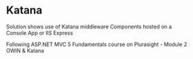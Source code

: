 # Katana

Solution shows use of Katana middleware Components hosted on a Console App or IIS Express

Following ASP.NET MVC 5 Fundamentals course on Plurasight - Module 2 OWIN & Katana
